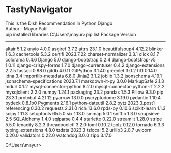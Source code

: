 # TastyNavigator
This is the Dish Recommendation in Python Django
<br>
Author - Mayur Patil
<br>
pip installed libraries
C:\Users\mayur>pip list
Package                   Version
------------------------- ------------
altair                    5.1.2
anyio                     4.0.0
asgiref                   3.7.2
attrs                     23.1.0
beautifulsoup4            4.12.2
blinker                   1.6.3
cachetools                5.3.2
certifi                   2023.7.22
charset-normalizer        3.3.1
click                     8.1.7
colorama                  0.4.6
Django                    5.0
django-bootstrap          0.2.4
django-bootstrap-v5       1.0.11
django-crispy-forms       1.7.0
django-currentuser        0.4.2
django-extensions         2.2.5
fastapi                   0.88.0
gitdb                     4.0.11
GitPython                 3.1.40
greenlet                  3.0.2
h11                       0.14.0
idna                      3.4
importlib-metadata        6.8.0
Jinja2                    3.1.2
joblib                    1.3.2
jsonschema                4.19.1
jsonschema-specifications 2023.7.1
markdown-it-py            3.0.0
MarkupSafe                2.1.3
mdurl                     0.1.2
mysql-connector-python    8.2.0
mysql-connector-python-rf 2.2.2
mysqlclient               2.2.0
numpy                     1.24.1
packaging                 23.2
pandas                    1.5.3
Pillow                    9.3.0
pip                       23.3.1
protobuf                  4.21.12
pyarrow                   13.0.0
pycryptodome              3.19.0
pydantic                  1.10.4
pydeck                    0.8.1b0
Pygments                  2.16.1
python-dateutil           2.8.2
pytz                      2023.3.post1
referencing               0.30.2
requests                  2.31.0
rich                      13.6.0
rpds-py                   0.10.6
scikit-learn              1.1.3
scipy                     1.11.3
setuptools                65.5.0
six                       1.13.0
smmap                     5.0.1
sniffio                   1.3.0
soupsieve                 2.5
SQLAlchemy                1.4.0
sqlparse                  0.4.4
starlette                 0.22.0
streamlit                 1.28.0
stripe                    5.5.0
tenacity                  8.2.3
threadpoolctl             3.2.0
toml                      0.10.2
toolz                     0.12.0
tornado                   6.3.3
typing_extensions         4.8.0
tzdata                    2023.3
tzlocal                   5.2
urllib3                   2.0.7
uvicorn                   0.20.0
validators                0.22.0
watchdog                  3.0.0
zipp                      3.17.0

C:\Users\mayur>
